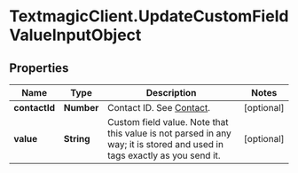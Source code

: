 # TextmagicClient.UpdateCustomFieldValueInputObject

## Properties
Name | Type | Description | Notes
------------ | ------------- | ------------- | -------------
**contactId** | **Number** | Contact ID. See [Contact](https://docs.textmagic.com/#tag/Contacts).  | [optional] 
**value** | **String** | Custom field value. Note that this value is not parsed in any way; it is stored and used in tags exactly as you send it. | [optional] 


